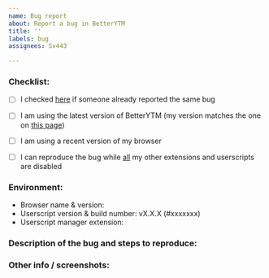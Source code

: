 ```yaml
---
name: Bug report
about: Report a bug in BetterYTM
title: ''
labels: bug
assignees: Sv443

---
```


### Checklist:
<!-- After submitting this issue, please click on the checkboxes to check them after you have done the respective task -->
- [ ] I checked [here](https://github.com/Sv443/BetterYTM/issues?q=is%3Aissue+sort%3Aupdated-desc) if someone already reported the same bug
- [ ] I am using the latest version of BetterYTM (my version matches the one on [this page](https://github.com/Sv443/BetterYTM/releases/latest))
- [ ] I am using a recent version of my browser
- [ ] I can reproduce the bug while <u>all</u> my other extensions and userscripts are disabled


### Environment:
- Browser name & version: 
- Userscript version & build number: vX.X.X (#xxxxxxx)
- Userscript manager extension: 
<!--
  To view the userscript version and build number, either open the configuration menu and copy the numbers and letters in the "about" section,
  or open the JavaScript console of your browser (usually with Ctrl + Shift + K or F12) and scroll to the very top.
-->


### Description of the bug and steps to reproduce:
<!--
  Please write a clear and concise description of what the bug is and also include steps to reproduce it.
  Don't shy away from going into detail, it's much more helpful than having too little info.
-->


### Other info / screenshots:
<!--
  It will be massively helpful if you include a screenshot of the JavaScript console (usually opened with Ctrl + Shift + K or F12).
  After opening it, please enter "BetterYTM" into the filter, sort by errors and warnings, and make sure to expand all error messages that are collapsed by default.
-->
